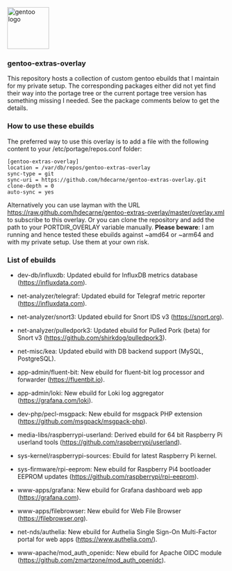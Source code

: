 <img src="https://www.gentoo.org/assets/img/logo/gentoo-logo.svg" width="96" title="gentoo logo">

### gentoo-extras-overlay
This repository hosts a collection of custom gentoo ebuilds that I maintain for my private setup.
The corresponding packages either did not yet find their way into the portage tree or the current portage tree version has something missing I needed. See the package comments below to get the details.

### How to use these ebuilds
The preferred way to use this overlay is to add a file with the following content to your /etc/portage/repos.conf folder:

	[gentoo-extras-overlay]                 
	location = /var/db/repos/gentoo-extras-overlay           
	sync-type = git                         
	sync-uri = https://github.com/hdecarne/gentoo-extras-overlay.git                
	clone-depth = 0                         
	auto-sync = yes

Alternatively you can use layman with the URL https://raw.github.com/hdecarne/gentoo-extras-overlay/master/overlay.xml to subscribe to this overlay. Or 
you can clone the repository and add the path to your PORTDIR\_OVERLAY variable manually.
__Please beware__: I am running and hence tested these ebuilds against ~amd64 or ~arm64 and with my private setup. Use them at your own risk.

### List of ebuilds

* dev-db/influxdb: Updated ebuild for InfluxDB metrics database (https://influxdata.com).

* net-analyzer/telegraf: Updated ebuild for Telegraf metric reporter (https://influxdata.com).

* net-analyzer/snort3: Updated ebuild for Snort IDS v3 (https://snort.org).

* net-analyzer/pulledpork3: Updated ebuild for Pulled Pork (beta) for Snort v3 (https://github.com/shirkdog/pulledpork3).

* net-misc/kea: Updated ebuild with DB backend support (MySQL, PostgreSQL).

* app-admin/fluent-bit: New ebuild for fluent-bit log processor and forwarder (https://fluentbit.io).

* app-admin/loki: New ebuild for Loki log aggregator (https://grafana.com/loki).

* dev-php/pecl-msgpack: New ebuild for msgpack PHP extension (https://github.com/msgpack/msgpack-php).

* media-libs/raspberrypi-userland: Derived ebuild for 64 bit Raspberry Pi userland tools (https://github.com/raspberrypi/userland).

* sys-kernel/raspberrypi-sources: Ebuild for latest Raspberry Pi kernel.

* sys-firmware/rpi-eeprom: New ebuild for Raspberry Pi4 bootloader EEPROM updates (https://github.com/raspberrypi/rpi-eeprom).

* www-apps/grafana: New ebuild for Grafana dashboard web app (https://grafana.com).

* www-apps/filebrowser: New ebuild for Web File Browser (https://filebrowser.org).

* net-nds/authelia: New ebuild for Authelia Single Sign-On Multi-Factor portal for web apps (https://www.authelia.com/).

* www-apache/mod_auth_openidc: New ebuild for Apache OIDC module (https://github.com/zmartzone/mod_auth_openidc).
